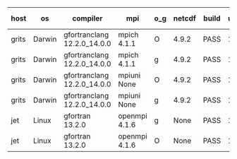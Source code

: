 

| host     | os       | compiler                              | mpi                      | o_g        | netcdf        | build       | u_pass          | u_fail          | s_pass            | s_fail            | e_pass             | e_fail             | nuopc_pass       | nuopc_fail       | artifacts link          |
|----------|----------|---------------------------------------|--------------------------|------------|---------------|-------------|-----------------|-----------------|-------------------|-------------------|--------------------|--------------------|------------------|------------------|-------------------------|
| grits | Darwin | gfortranclang 12.2.0_14.0.0 | mpich 4.1.1  | O | 4.9.2  | PASS | 14185 | 0 | 51 | 0 | 80 | 0 | 56 | 0 | <a href="https://github.com/esmf-org/esmf-test-artifacts/tree/d5fdc0b299b02ae8fdd1994805a40f433351de07/develop/gfortranclang/12.2.0_14.0.0/O/mpich/4.1.1" target="_blank">d5fdc0b</a> | 
| grits | Darwin | gfortranclang 12.2.0_14.0.0 | mpich 4.1.1  | g | 4.9.2  | PASS | 14185 | 0 | 51 | 0 | 80 | 0 | 56 | 0 | <a href="https://github.com/esmf-org/esmf-test-artifacts/tree/29981d3a8bc342e08d8336772500a5646c74fbc2/develop/gfortranclang/12.2.0_14.0.0/g/mpich/4.1.1" target="_blank">29981d3</a> | 
| grits | Darwin | gfortranclang 12.2.0_14.0.0 | mpiuni None  | O | 4.9.2  | PASS | 12516 | 0 | 9 | 0 | 42 | 0 | None | None | <a href="https://github.com/esmf-org/esmf-test-artifacts/tree/a72718e55956dd33af20720ea34bed5677e72551/develop/gfortranclang/12.2.0_14.0.0/O/mpiuni/None" target="_blank">a72718e</a> | 
| grits | Darwin | gfortranclang 12.2.0_14.0.0 | mpiuni None  | g | 4.9.2  | PASS | 12516 | 0 | 9 | 0 | 42 | 0 | None | None | <a href="https://github.com/esmf-org/esmf-test-artifacts/tree/d6b83a5b1f27fac1da1187920ec4f03fe8b14ab2/develop/gfortranclang/12.2.0_14.0.0/g/mpiuni/None" target="_blank">d6b83a5</a> | 
| jet | Linux | gfortran 13.2.0 | openmpi 4.1.6  | g | None  | PASS | 14185 | 0 | 51 | 0 | 80 | 0 | 56 | 0 | <a href="https://github.com/esmf-org/esmf-test-artifacts/tree/6ce3c7bd9741d1c97bd90434c1cf2dc146bf012e/develop/gfortran/13.2.0/g/openmpi/4.1.6" target="_blank">6ce3c7b</a> | 
| jet | Linux | gfortran 13.2.0 | openmpi 4.1.6  | O | None  | PASS | 14185 | 0 | 51 | 0 | 80 | 0 | 56 | 0 | <a href="https://github.com/esmf-org/esmf-test-artifacts/tree/13a2423cb9933c792fe2f96e5eb494ea80aef887/develop/gfortran/13.2.0/O/openmpi/4.1.6" target="_blank">13a2423</a> | 
